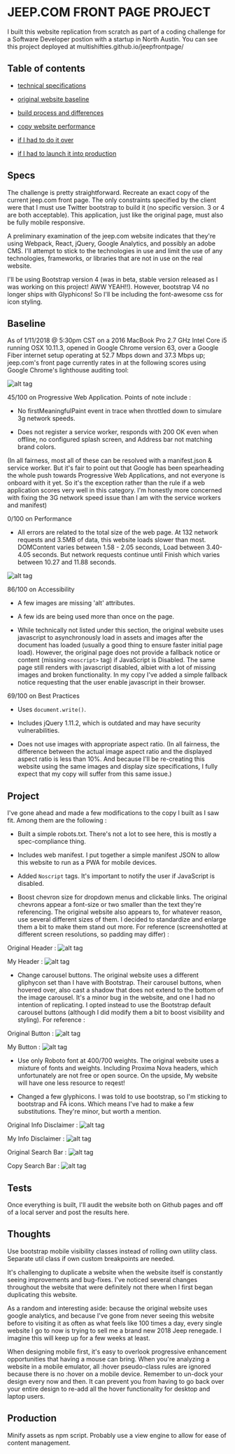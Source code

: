 # JEEP.COM FRONT PAGE PROJECT

I built this website replication from scratch as part of a coding challenge for a Software Developer postion with a startup in North Austin. You can see this project deployed at multishifties.github.io/jeepfrontpage/ 

## Table of contents

* [technical specifications](#specs)

* [original website baseline](#baseline)

* [build process and differences](#project)

* [copy website performance](#tests)

* [if I had to do it over](#thoughts)

* [if I had to launch it into production](#production)

## Specs

The challenge is pretty straightforward. Recreate an exact copy of the current jeep.com front page. The only constraints specified by the client were that I must use Twitter bootstrap to build it (no specific version. 3 or 4 are both acceptable). This application, just like the original page, must also be fully mobile responsive.

A preliminary examination of the jeep.com website indicates that they're using Webpack, React, jQuery, Google Analytics, and possibly an adobe CMS. I'll attempt to stick to the technologies in use and limit the use of any technologies, frameworks, or libraries that are not in use on the real website.

I'll be using Bootstrap version 4 (was in beta, stable version released as I was working on this project! AWW YEAH!!). However, bootstrap V4 no longer ships with Glyphicons! So I'll be including the font-awesome css for icon styling.

## Baseline

As of 1/11/2018 @ 5:30pm CST on a 2016 MacBook Pro 2.7 GHz Intel Core i5 running OSX 10.11.3, opened in Google Chrome version 63, over a Google Fiber internet setup operating at 52.7 Mbps down and 37.3 Mbps up; jeep.com's front page currently rates in at the following scores using Google Chrome's lighthouse auditing tool:

![alt tag](./imagesForReadme/lighthouse_scores.png)

45/100 on Progressive Web Application. Points of note include : 

* No firstMeaningfulPaint event in trace when throttled down to simulare 3g network speeds.

* Does not register a service worker, responds with 200 OK even when offline, no configured splash screen, and Address bar not matching brand colors.

(In all fairness, most all of these can be resolved with a manifest.json & service worker. But it's fair to point out that Google has been spearheading the whole push towards Progressive Web Applications, and not everyone is onboard with it yet. So it's the exception rather than the rule if a web application scores very well in this category. I'm honestly more concerned with fixing the 3G network speed issue than I am with the service workers and manifest)

0/100 on Performance

* All errors are related to the total size of the web page. At 132 network requests and 3.5MB of data, this website loads slower than most. DOMContent varies between 1.58 - 2.05 seconds, Load between 3.40-4.05 seconds. But network requests continue until Finish which varies between 10.27 and 11.88 seconds.

![alt tag](./imagesForReadme/network_metrics.png)

86/100 on Accessibility

* A few images are missing 'alt' attributes.

* A few ids are being used more than once on the page.

* While technically not listed under this section, the original website uses javascript to asynchronously load in assets and images after the document has loaded (usually a good thing to ensure faster initial page load). However, the original page does not provide a fallback notice or content (missing `<noscript>` tag) if JavaScript is Disabled. The same page still renders with javascript disabled, albiet with a lot of missing images and broken functionality. In my copy I've added a simple fallback notice requesting that the user enable javascript in their browser.

69/100 on Best Practices 

* Uses `document.write()`.

* Includes jQuery 1.11.2, which is outdated and may have security vulnerabilities.

* Does not use images with appropriate aspect ratio. (In all fairness, the difference between the actual image aspect ratio and the displayed aspect ratio is less than 10%. And because I'll be re-creating this website using the same images and display size specifications, I fully expect that my copy will suffer from this same issue.)

## Project

I've gone ahead and made a few modifications to the copy I built as I saw fit. Among them are the following : 

* Built a simple robots.txt. There's not a lot to see here, this is mostly a spec-compliance thing. 

* Includes web manifest. I put together a simple manifest JSON to allow this website to run as a PWA for mobile devices. 

* Added `Noscript` tags. It's important to notify the user if JavaScript is disabled.

* Boost chevron size for dropdown menus and clickable links. The original chevrons appear a font-size or two smaller than the text they're referencing. The original website also appears to, for whatever reason, use several different sizes of them. I decided to standardize and enlarge them a bit to make them stand out more. For reference (screenshotted at different screen resolutions, so padding may differ) : 

Original Header : 
![alt tag](./imagesForReadme/chevron-original.png) 

My Header  :
![alt tag](./imagesForReadme/chevron-copy.png)

* Change carousel buttons. The original website uses a different gliphycon set than I have with Bootstrap. Their carousel buttons, when hovered over, also cast a shadow that does not extend to the bottom of the image carousel. It's a minor bug in the website, and one I had no intention of replicating. I opted instead to use the Bootstrap default carousel buttons (although I did modify them a bit to boost visibility and styling). For reference : 

Original Button : 
![alt tag](./imagesForReadme/carousel-original.png)

My Button : 
![alt tag](./imagesForReadme/carousel-copy.png)

* Use only Roboto font at 400/700 weights. The original website uses a mixture of fonts and weights. Including Proxima Nova headers, which unfortunately are not free or open source. On the upside, My website will have one less resource to reqest!

* Changed a few glyphicons. I was told to use bootstrap, so I'm sticking to bootstrap and FA icons. Which means I've had to make a few substitutions. They're minor, but worth a mention.

Original Info Disclaimer : 
![alt tag](./imagesForReadme/info-original.png)

My Info Disclaimer : 
![alt tag](./imagesForReadme/info-copy.png)

Original Search Bar : 
![alt tag](./imagesForReadme/search-original.png)

Copy Search Bar : 
![alt tag](./imagesForReadme/search-copy.png)

## Tests

Once everything is built, I'll audit the website both on Github pages and off of a local server and post the results here.

## Thoughts

Use bootstrap mobile visibility classes instead of rolling own utility class. Separate util class if own custom breakpoints are needed.

It's challenging to duplicate a website when the website itself is constantly seeing improvements and bug-fixes. I've noticed several changes throughout the website that were definitely not there when I first began duplicating this website.

As a random and interesting aside: because the original website uses google analytics, and because I've gone from never seeing this website before to visiting it as often as what feels like 100 times a day, every single website I go to now is trying to sell me a brand new 2018 Jeep renegade. I imagine this will keep up for a few weeks at least.

When designing mobile first, it's easy to overlook progressive enhancement opportunities that having a mouse can bring. When you're analyzing a website in a mobile emulator, all :hover pseudo-class rules are ignored because there is no :hover on a mobile device. Remember to un-dock your design every now and then. It can prevent you from having to go back over your entire design to re-add all the hover functionality for desktop and laptop users. 

## Production

Minify assets as npm script. Probably use a view engine to allow for ease of content management.
